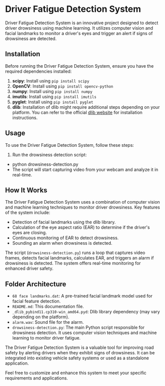 # Driver Fatigue Detection System

Driver Fatigue Detection System is an innovative project designed to detect driver drowsiness using machine learning. It utilizes computer vision and facial landmarks to monitor a driver's eyes and trigger an alert if signs of drowsiness are detected.

## Installation

Before running the Driver Fatigue Detection System, ensure you have the required dependencies installed:

1. **scipy**: Install using `pip install scipy`
2. **OpenCV**: Install using `pip install opencv-python`
3. **numpy**: Install using `pip install numpy`
4. **imutils**: Install using `pip install imutils`
5. **pyglet**: Install using `pip install pyglet`
6. **dlib**: Installation of dlib might require additional steps depending on your platform. You can refer to the official [dlib website](http://dlib.net/) for installation instructions.

## Usage

To use the Driver Fatigue Detection System, follow these steps:

1. Run the drowsiness detection script:

- python drowsiness-detection.py
- The script will start capturing video from your webcam and analyze it in real-time.

## How It Works

The Driver Fatigue Detection System uses a combination of computer vision and machine learning techniques to monitor driver drowsiness. Key features of the system include:

- Detection of facial landmarks using the dlib library.
- Calculation of the eye aspect ratio (EAR) to determine if the driver's eyes are closing.
- Continuous monitoring of EAR to detect drowsiness.
- Sounding an alarm when drowsiness is detected.

The script (`drowsiness-detection.py`) runs a loop that captures video frames, detects facial landmarks, calculates EAR, and triggers an alarm if drowsiness is detected. The system offers real-time monitoring for enhanced driver safety.

## Folder Architecture

- `68 face landmarks.dat`: A pre-trained facial landmark model used for facial feature detection.
- `README.md`: This documentation file.
- `_dlib_pybind11.cp310-win_amd64.pyd`: Dlib library dependency (may vary depending on the platform).
- `alarm.wav`: Sound file for the alarm.
- `drowsiness-detection.py`: The main Python script responsible for drowsiness detection. It uses computer vision techniques and machine learning to monitor driver fatigue.

The Driver Fatigue Detection System is a valuable tool for improving road safety by alerting drivers when they exhibit signs of drowsiness. It can be integrated into existing vehicle safety systems or used as a standalone application.

Feel free to customize and enhance this system to meet your specific requirements and applications.

